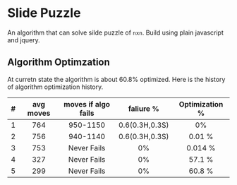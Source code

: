 # Slide Puzzle

An algorithm that can solve silde puzzle of `nxn`. Build using plain javascript and jquery.

## Algorithm Optimzation

At curretn state the algorithm is about 60.8% optimized. Here is the history of algorithm optimization history.

| # | avg moves | moves if algo fails |    faliure %   | Optimization % |
|:-:|:---------:|:-------------------:|:--------------:|:--------------:|
| 1 |    764    |       950-1150      | 0.6(0.3H,0.3S) |       0%       |
| 2 |    756    |       940-1140      | 0.6(0.3H,0.3S) |     0.01 %     |
| 3 |    753    |     Never Fails     |       0%       |     0.014 %    |
| 4 |    327    |     Never Fails     |       0%       |     57.1 %     |
| 5 |    299    |     Never Fails     |       0%       |     60.8 %     |